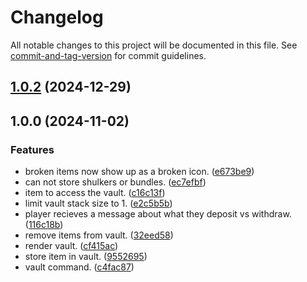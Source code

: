 # Changelog

All notable changes to this project will be documented in this file. See [commit-and-tag-version](https://github.com/absolute-version/commit-and-tag-version) for commit guidelines.

## [1.0.2](https://github.com/SocialMinecraft/vault-spigot/compare/v1.0.0...v1.0.2) (2024-12-29)

## 1.0.0 (2024-11-02)


### Features

* broken items now show up as a broken icon. ([e673be9](https://github.com/SocialMinecraft/vault-spigot/commit/e673be9c79aeadbef5daec5d4ff10dbe87a5a853))
* can not store shulkers or bundles. ([ec7efbf](https://github.com/SocialMinecraft/vault-spigot/commit/ec7efbfe0aae397ce9d42915ed8ed373fe6276d9))
* item to access the vault. ([c16c13f](https://github.com/SocialMinecraft/vault-spigot/commit/c16c13fd51bb179d2ffd89d3351c1910476241db))
* limit vault stack size to 1. ([e2c5b5b](https://github.com/SocialMinecraft/vault-spigot/commit/e2c5b5b64bfba4cc83ad4076d16015e0529e7a5e))
* player recieves a message about what they deposit vs withdraw. ([116c18b](https://github.com/SocialMinecraft/vault-spigot/commit/116c18b067424198a05d0d444044b6896f7ce07a))
* remove items from vault. ([32eed58](https://github.com/SocialMinecraft/vault-spigot/commit/32eed587a8559490bd9228cdcac6dbfe533779d8))
* render vault. ([cf415ac](https://github.com/SocialMinecraft/vault-spigot/commit/cf415acc056cde357a27b2640c7d4369f4e17692))
* store item in vault. ([9552695](https://github.com/SocialMinecraft/vault-spigot/commit/9552695e55367d869aa0802df2b268ddc4ef288f))
* vault command. ([c4fac87](https://github.com/SocialMinecraft/vault-spigot/commit/c4fac8705149e32851d9c411165163da40f77201))
